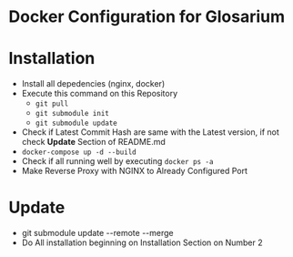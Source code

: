 # Docker Configuration for Glosarium

# Installation
* Install all depedencies (nginx, docker)
* Execute this command on this Repository
	* `git pull`
	* `git submodule init`
	* `git submodule update`
* Check if Latest Commit Hash are same with the Latest version, if not check **Update** Section of README.md
* `docker-compose up -d --build`
* Check if all running well by executing `docker ps -a`
* Make Reverse Proxy with NGINX to Already Configured Port

# Update
* git submodule update --remote --merge
* Do All installation beginning on Installation Section on Number 2


